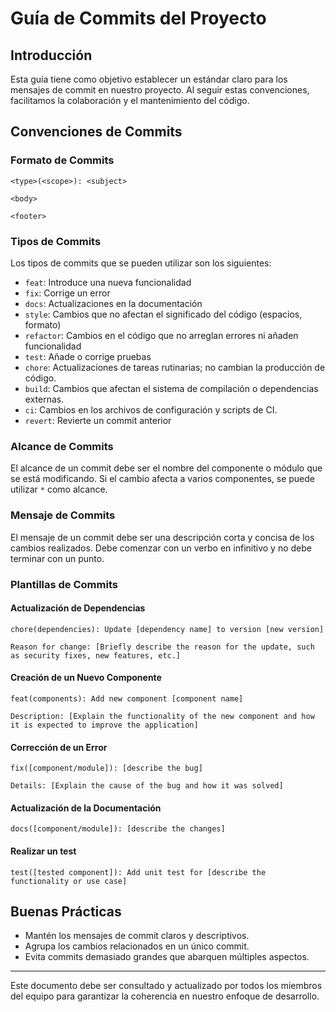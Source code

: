 # Guía de Commits del Proyecto

## Introducción

Esta guía tiene como objetivo establecer un estándar claro para los mensajes de commit en nuestro proyecto. Al seguir estas convenciones, facilitamos la colaboración y el mantenimiento del código.

## Convenciones de Commits

### Formato de Commits

```none
<type>(<scope>): <subject>

<body>

<footer>
```

### Tipos de Commits

Los tipos de commits que se pueden utilizar son los siguientes:

- `feat`: Introduce una nueva funcionalidad
- `fix`: Corrige un error
- `docs`: Actualizaciones en la documentación
- `style`: Cambios que no afectan el significado del código (espacios, formato)
- `refactor`: Cambios en el código que no arreglan errores ni añaden funcionalidad
- `test`: Añade o corrige pruebas
- `chore`: Actualizaciones de tareas rutinarias; no cambian la producción de código.
- `build`: Cambios que afectan el sistema de compilación o dependencias externas.
- `ci`: Cambios en los archivos de configuración y scripts de CI.
- `revert`: Revierte un commit anterior

### Alcance de Commits

El alcance de un commit debe ser el nombre del componente o módulo que se está modificando. Si el cambio afecta a varios componentes, se puede utilizar `*` como alcance.

### Mensaje de Commits

El mensaje de un commit debe ser una descripción corta y concisa de los cambios realizados. Debe comenzar con un verbo en infinitivo y no debe terminar con un punto.

### Plantillas de Commits

#### Actualización de Dependencias

```none
chore(dependencies): Update [dependency name] to version [new version]

Reason for change: [Briefly describe the reason for the update, such as security fixes, new features, etc.]
```

#### Creación de un Nuevo Componente

```none
feat(components): Add new component [component name]

Description: [Explain the functionality of the new component and how it is expected to improve the application]
```

#### Corrección de un Error

```none
fix([component/module]): [describe the bug]

Details: [Explain the cause of the bug and how it was solved]
```

#### Actualización de la Documentación

```none
docs([component/module]): [describe the changes]
```

#### Realizar un test

```none
test([tested component]): Add unit test for [describe the functionality or use case]
```

## Buenas Prácticas

- Mantén los mensajes de commit claros y descriptivos.
- Agrupa los cambios relacionados en un único commit.
- Evita commits demasiado grandes que abarquen múltiples aspectos.

---

Este documento debe ser consultado y actualizado por todos los miembros del equipo para garantizar la coherencia en nuestro enfoque de desarrollo.
